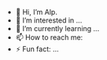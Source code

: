 - 👋 Hi, I’m Alp.
- 👀 I’m interested in ...
- 🌱 I’m currently learning ...
- 📫 How to reach me:
- ⚡ Fun fact: ...

<!---
alpkirabali/alpkirabali is a ✨ special ✨ repository because its `README.md` (this file) appears on your GitHub profile.
You can click the Preview link to take a look at your changes.
--->
